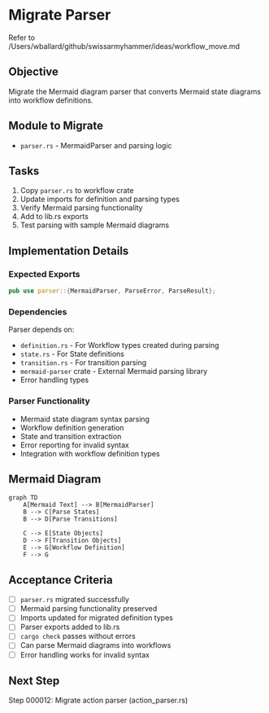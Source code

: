 # Migrate Parser

Refer to /Users/wballard/github/swissarmyhammer/ideas/workflow_move.md

## Objective
Migrate the Mermaid diagram parser that converts Mermaid state diagrams into workflow definitions.

## Module to Migrate
- `parser.rs` - MermaidParser and parsing logic

## Tasks
1. Copy `parser.rs` to workflow crate
2. Update imports for definition and parsing types
3. Verify Mermaid parsing functionality
4. Add to lib.rs exports
5. Test parsing with sample Mermaid diagrams

## Implementation Details

### Expected Exports
```rust
pub use parser::{MermaidParser, ParseError, ParseResult};
```

### Dependencies
Parser depends on:
- `definition.rs` - For Workflow types created during parsing
- `state.rs` - For State definitions
- `transition.rs` - For transition parsing
- `mermaid-parser` crate - External Mermaid parsing library
- Error handling types

### Parser Functionality
- Mermaid state diagram syntax parsing
- Workflow definition generation
- State and transition extraction
- Error reporting for invalid syntax
- Integration with workflow definition types

## Mermaid Diagram
```mermaid
graph TD
    A[Mermaid Text] --> B[MermaidParser]
    B --> C[Parse States]
    B --> D[Parse Transitions]
    
    C --> E[State Objects]
    D --> F[Transition Objects]
    E --> G[Workflow Definition]
    F --> G
```

## Acceptance Criteria
- [ ] `parser.rs` migrated successfully
- [ ] Mermaid parsing functionality preserved
- [ ] Imports updated for migrated definition types
- [ ] Parser exports added to lib.rs
- [ ] `cargo check` passes without errors
- [ ] Can parse Mermaid diagrams into workflows
- [ ] Error handling works for invalid syntax

## Next Step
Step 000012: Migrate action parser (action_parser.rs)